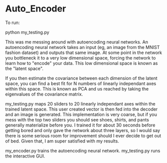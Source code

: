 # Auto_Encoder

To run:

python my_testing.py

This was me messing around with autoencoding neural networks. An autoencoding neural network takes an input (eg,
an image from the MNIST fashion dataset) and outputs that same image. At some point in the network you bottleneck it to a very low
dimensional space, forcing the network to learn how to "encode" your data. This low dimensional space is known as the "latent space".

If you then estimate the covariance between each dimension of the latent space, you can find a best fit for N numbers of linearly
independant axes within this space. This is known as PCA and us reached by taking the eigenvalues of the covariance matrix.

my_testing.py maps 20 sliders to 20 linearly independant axes within the trained latent space. This user created vector is then fed
into the decoder and an image is generated. This implementation is very coarse, but if you mess with the top two sliders you should see
shoes, shirts, and pants generally materialize before you. I trained it for about 30 seconds before getting bored and only gave the network
about three layers, so I would say there is some serious room for improvement should I ever decide to get out of bed. Given that, I am
super satisfied with my results.

my_encoder.py trains the autoencoding neural network. my_testing.py runs the interactive GUI.
